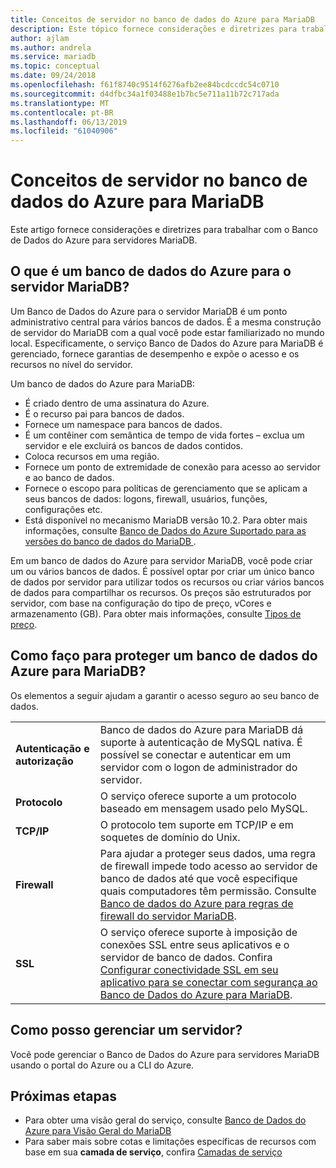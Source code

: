 ```yaml
---
title: Conceitos de servidor no banco de dados do Azure para MariaDB
description: Este tópico fornece considerações e diretrizes para trabalhar com o Banco de Dados do Azure para servidores MariaDB.
author: ajlam
ms.author: andrela
ms.service: mariadb
ms.topic: conceptual
ms.date: 09/24/2018
ms.openlocfilehash: f61f8740c9514f6276afb2ee84bcdccdc54c0710
ms.sourcegitcommit: d4dfbc34a1f03488e1b7bc5e711a11b72c717ada
ms.translationtype: MT
ms.contentlocale: pt-BR
ms.lasthandoff: 06/13/2019
ms.locfileid: "61040906"
---
```

# <a name="server-concepts-in-azure-database-for-mariadb"></a>Conceitos de servidor no banco de dados do Azure para MariaDB
Este artigo fornece considerações e diretrizes para trabalhar com o Banco de Dados do Azure para servidores MariaDB.

## <a name="what-is-an-azure-database-for-mariadb-server"></a>O que é um banco de dados do Azure para o servidor MariaDB?

Um Banco de Dados do Azure para o servidor MariaDB é um ponto administrativo central para vários bancos de dados. É a mesma construção de servidor do MariaDB com a qual você pode estar familiarizado no mundo local. Especificamente, o serviço Banco de Dados do Azure para MariaDB é gerenciado, fornece garantias de desempenho e expõe o acesso e os recursos no nível do servidor.

Um banco de dados do Azure para MariaDB:

- É criado dentro de uma assinatura do Azure.
- É o recurso pai para bancos de dados.
- Fornece um namespace para bancos de dados.
- É um contêiner com semântica de tempo de vida fortes – exclua um servidor e ele excluirá os bancos de dados contidos.
- Coloca recursos em uma região.
- Fornece um ponto de extremidade de conexão para acesso ao servidor e ao banco de dados.
- Fornece o escopo para políticas de gerenciamento que se aplicam a seus bancos de dados: logons, firewall, usuários, funções, configurações etc.
- Está disponível no mecanismo MariaDB versão 10.2. Para obter mais informações, consulte [ Banco de Dados do Azure Suportado para as versões do banco de dados do MariaDB ](./concepts-supported-versions.md).

Em um banco de dados do Azure para servidor MariaDB, você pode criar um ou vários bancos de dados. É possível optar por criar um único banco de dados por servidor para utilizar todos os recursos ou criar vários bancos de dados para compartilhar os recursos. Os preços são estruturados por servidor, com base na configuração do tipo de preço, vCores e armazenamento (GB). Para obter mais informações, consulte [Tipos de preço](./concepts-pricing-tiers.md).

## <a name="how-do-i-secure-an-azure-database-for-mariadb-server"></a>Como faço para proteger um banco de dados do Azure para MariaDB?

Os elementos a seguir ajudam a garantir o acesso seguro ao seu banco de dados.

|||
| :--| :--|
| **Autenticação e autorização** | Banco de dados do Azure para MariaDB dá suporte à autenticação de MySQL nativa. É possível se conectar e autenticar em um servidor com o logon de administrador do servidor. |
| **Protocolo** | O serviço oferece suporte a um protocolo baseado em mensagem usado pelo MySQL. |
| **TCP/IP** | O protocolo tem suporte em TCP/IP e em soquetes de domínio do Unix. |
| **Firewall** | Para ajudar a proteger seus dados, uma regra de firewall impede todo acesso ao servidor de banco de dados até que você especifique quais computadores têm permissão. Consulte [Banco de dados do Azure para regras de firewall do servidor MariaDB](./concepts-firewall-rules.md). |
| **SSL** | O serviço oferece suporte à imposição de conexões SSL entre seus aplicativos e o servidor de banco de dados. Confira [Configurar conectividade SSL em seu aplicativo para se conectar com segurança ao Banco de Dados do Azure para MariaDB](./howto-configure-ssl.md). |

## <a name="how-do-i-manage-a-server"></a>Como posso gerenciar um servidor?
Você pode gerenciar o Banco de Dados do Azure para servidores MariaDB usando o portal do Azure ou a CLI do Azure.

## <a name="next-steps"></a>Próximas etapas
- Para obter uma visão geral do serviço, consulte [Banco de Dados do Azure para Visão Geral do MariaDB](./overview.md)
- Para saber mais sobre cotas e limitações específicas de recursos com base em sua **camada de serviço**, confira [Camadas de serviço](./concepts-pricing-tiers.md)

<!-- - For information about connecting to the service, see [Connection libraries for Azure Database for MariaDB](./concepts-connection-libraries.md). -->
